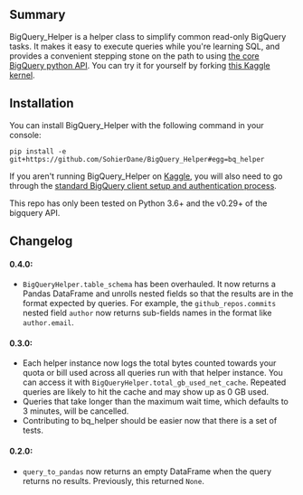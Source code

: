 ## Summary

BigQuery_Helper is a helper class to simplify common read-only BigQuery tasks. It makes it easy to execute queries while you're learning SQL, and provides a convenient stepping stone on the path to using [the core BigQuery python API](https://googlecloudplatform.github.io/google-cloud-python/latest/bigquery/reference.html). You can try it for yourself by forking [this Kaggle kernel](https://www.kaggle.com/sohier/introduction-to-the-bq-helper-package/).

## Installation
You can install BigQuery_Helper with the following command in your console:


`pip install -e git+https://github.com/SohierDane/BigQuery_Helper#egg=bq_helper`

If you aren't running BigQuery_Helper on [Kaggle](http://kaggle.com/), you will also need to go through the [standard BigQuery client setup and authentication process](https://cloud.google.com/bigquery/docs/reference/libraries).

This repo has only been tested on Python 3.6+ and the v0.29+ of the bigquery API.

## Changelog
#### 0.4.0:
- `BigQueryHelper.table_schema` has been overhauled. It now returns a Pandas DataFrame and unrolls nested fields so that the results are in the format expected by queries. For example, the `github_repos.commits` nested field `author` now returns sub-fields names in the format like `author.email`.

#### 0.3.0:
- Each helper instance now logs the total bytes counted towards your quota or bill used across all queries run with that helper instance. You can access it with `BigQueryHelper.total_gb_used_net_cache`. Repeated queries are likely to hit the cache and may show up as 0 GB used.
- Queries that take longer than the maximum wait time, which defaults to 3 minutes, will be cancelled.
- Contributing to bq_helper should be easier now that there is a set of tests.

#### 0.2.0:
- `query_to_pandas` now returns an empty DataFrame when the query returns no results. Previously, this returned `None`.
